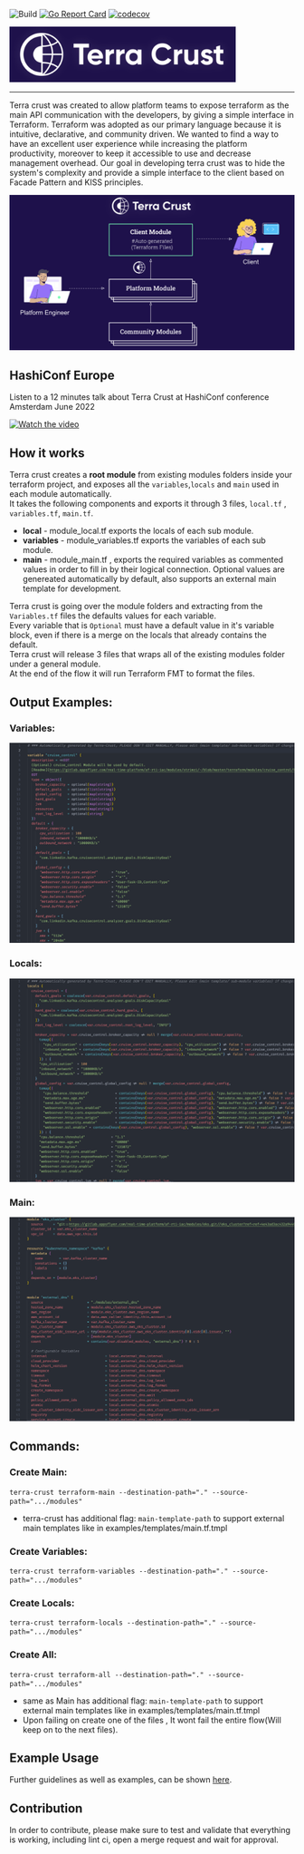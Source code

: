 ![Build](https://github.com/danielvrog/terra-crust/actions/workflows/golang-build-test-coverage.yml/badge.svg?branch=main) [![Go Report Card](https://goreportcard.com/badge/github.com/AppsFlyer/terra-crust)](https://goreportcard.com/report/github.com/AppsFlyer/terra-crust) [![codecov](https://codecov.io/gh/AppsFlyer/terra-crust/branch/main/graph/badge.svg)](https://codecov.io/gh/AppsFlyer/terra-crust)

<img src="./docs/images/logo/terra-crust.png" width="400">

----
Terra crust was created to allow platform teams to expose terraform as the main API communication with the developers, by giving a simple interface in Terraform.
Terraform was adopted as our primary language because it is intuitive, declarative, and community driven.
We wanted to find a way to have an excellent user experience while increasing the platform productivity, moreover to keep it accessible to use and decrease management overhead. 
Our goal in developing terra crust was to hide the system's complexity and provide a simple interface to the client based on Facade Pattern and KISS principles.

<img src="./docs/images/diagram/terra-crust-levels.png" width="800">

## HashiConf Europe 

Listen to a 12 minutes talk about Terra Crust at HashiConf conference Amsterdam June 2022

[![Watch the video](https://img.youtube.com/vi/_LhbL0ZRz_c/maxresdefault.jpg)](https://www.youtube.com/watch?v=_LhbL0ZRz_c)

## How it works

Terra crust creates a **root module** from existing modules folders inside your terraform project, and exposes all the `variables`,`locals` and `main` used in each module automatically. \
It takes the following components and exports it through 3 files, `local.tf` , `variables.tf`, `main.tf`.
* **local** -  module_local.tf exports the locals of each sub module.
* **variables** - module_variables.tf exports the variables of each sub module.
* **main** - module_main.tf , exports the required variables as commented values in order to fill in by their logical connection. Optional values are genereated automatically by default, also supports an external main template for development.

Terra crust is going over the module folders and extracting from the `Variables.tf` files the defaults values for each variable. \
Every variable that is `Optional` must have a default value in it's variable block, even if there is a merge on the locals that already contains the default. \
Terra crust will release 3 files that wraps all of the existing modules folder under a general module. \
At the end of the flow it will run Terraform FMT to format the files.

## Output Examples:

### Variables:
![](/docs/images/vars.jpg)

### Locals:
![](/docs/images/locals.jpg)

### Main:
![](/docs/images/main.jpg)

## Commands:
### Create Main:
```
terra-crust terraform-main --destination-path="." --source-path=".../modules"
```
* terra-crust has additional flag: ``main-template-path`` to support external main templates like in examples/templates/main.tf.tmpl
### Create Variables:
```
terra-crust terraform-variables --destination-path="." --source-path=".../modules"
```
### Create Locals:
```
terra-crust terraform-locals --destination-path="." --source-path=".../modules"
```
### Create All:
```
terra-crust terraform-all --destination-path="." --source-path=".../modules"
```
* same as Main has additional flag: ``main-template-path`` to support external main templates like in examples/templates/main.tf.tmpl
* Upon failing on create one of the files , It wont fail the entire flow(Will keep on to the next files).

## Example Usage
Further guidelines as well as examples, can be shown [here](./examples/example.md).

## Contribution
In order to contribute, please make sure to test and validate that everything is working, including lint ci, open a merge request and wait for approval.